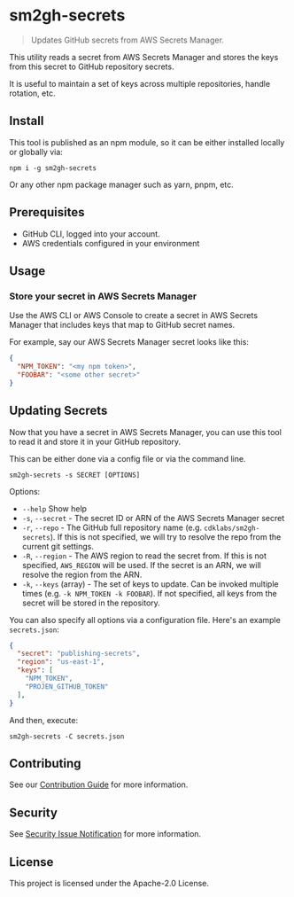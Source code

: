# sm2gh-secrets

> Updates GitHub secrets from AWS Secrets Manager.

This utility reads a secret from AWS Secrets Manager and stores the keys from
this secret to GitHub repository secrets.

It is useful to maintain a set of keys across multiple repositories, handle
rotation, etc.

## Install

This tool is published as an npm module, so it can be either installed locally
or globally via:

```shell
npm i -g sm2gh-secrets
```

Or any other npm package manager such as yarn, pnpm, etc.

## Prerequisites

* GitHub CLI, logged into your account.
* AWS credentials configured in your environment

## Usage

### Store your secret in AWS Secrets Manager

Use the AWS CLI or AWS Console to create a secret in AWS Secrets Manager that
includes keys that map to GitHub secret names.

For example, say our AWS Secrets Manager secret looks like this:

```json
{
  "NPM_TOKEN": "<my npm token>",
  "FOOBAR": "<some other secret>"
}
```

## Updating Secrets

Now that you have a secret in AWS Secrets Manager, you can use this tool to read
it and store it in your GitHub repository.

This can be either done via a config file or via the command line.

```shell
sm2gh-secrets -s SECRET [OPTIONS]
```

Options:

* `--help` Show help
* `-s`, `--secret` - The secret ID or ARN of the AWS Secrets Manager secret
* `-r`, `--repo` - The GitHub full repository name (e.g. `cdklabs/sm2gh-secrets`). If this is not specified, we will try to resolve the repo from the current git settings.
* `-R`, `--region` - The AWS region to read the secret from. If this is not specified, `AWS_REGION` will be used. If the secret is an ARN, we will resolve the region from the ARN.
* `-k`, `--keys` (array) - The set of keys to update. Can be invoked multiple times (e.g. `-k NPM_TOKEN -k FOOBAR`). If not specified, all keys from the secret will be stored in the repository.

You can also specify all options via a configuration file. Here's an example `secrets.json`:

```json
{
  "secret": "publishing-secrets",
  "region": "us-east-1",
  "keys": [
    "NPM_TOKEN",
    "PROJEN_GITHUB_TOKEN"
  ],
}
```

And then, execute:

```shell
sm2gh-secrets -C secrets.json
```

## Contributing

See our [Contribution Guide](CONTRIBUTING.md#security-issue-notifications) for more information.

## Security

See [Security Issue Notification](CONTRIBUTING.md#security-issue-notifications) for more information.

## License

This project is licensed under the Apache-2.0 License.

